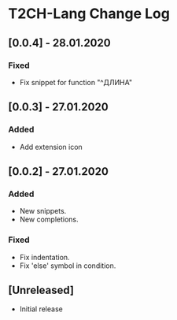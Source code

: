 # T2CH-Lang Change Log

## [0.0.4] - 28.01.2020
### Fixed
- Fix snippet for function "^ДЛИНА"

## [0.0.3] - 27.01.2020
### Added
- Add extension icon

## [0.0.2] - 27.01.2020
### Added
- New snippets.
- New completions.

### Fixed
- Fix indentation.
- Fix 'else' symbol in condition.

## [Unreleased]
- Initial release
